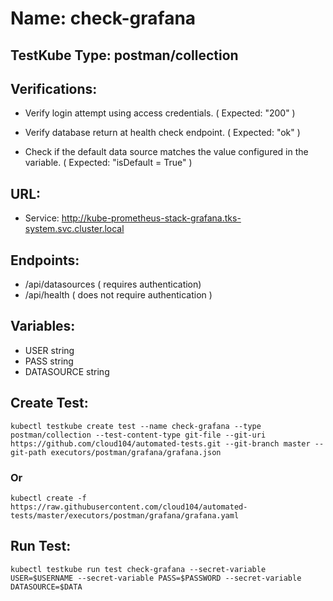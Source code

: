 # Name: check-grafana

## TestKube Type: postman/collection

## Verifications:

- Verify login attempt using access credentials. ( Expected: "200" )

- Verify database return at health check endpoint. ( Expected: "ok" )
 
- Check if the default data source matches the value configured in the variable. ( Expected: "isDefault = True" )
 
## URL:

- Service: http://kube-prometheus-stack-grafana.tks-system.svc.cluster.local

## Endpoints:

- /api/datasources ( requires authentication)
- /api/health ( does not require authentication )

## Variables:

- USER string
- PASS string
- DATASOURCE string

## Create Test:

```
kubectl testkube create test --name check-grafana --type postman/collection --test-content-type git-file --git-uri https://github.com/cloud104/automated-tests.git --git-branch master --git-path executors/postman/grafana/grafana.json
```

### Or

```
kubectl create -f https://raw.githubusercontent.com/cloud104/automated-tests/master/executors/postman/grafana/grafana.yaml
```

## Run Test:

```
kubectl testkube run test check-grafana --secret-variable USER=$USERNAME --secret-variable PASS=$PASSWORD --secret-variable DATASOURCE=$DATA
```
